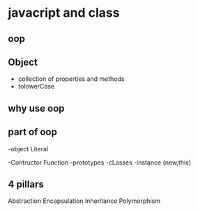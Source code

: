 # javacript and class

## oop

## Object
- collection of properties and methods
- tolowerCase


## why use oop


## part of oop
-object Literal


-Contructor Function
-prototypes
-cLasses
-instance (new,this)


## 4 pillars

Abstraction
Encapsulation
Inheritance
Polymorphism